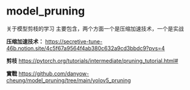 # model_pruning
关于模型剪枝的学习
主要包含，两个方面一个是压缩加速技术，一个是实战

**压缩加速技术：**
https://secretive-tune-46b.notion.site/4c5f67a9564f4ab380c632a9cd3bbdc9?pvs=4

**剪枝**
https://pytorch.org/tutorials/intermediate/pruning_tutorial.html#

**實戰**
https://github.com/danyow-cheung/model_pruning/tree/main/yolov5_pruning

